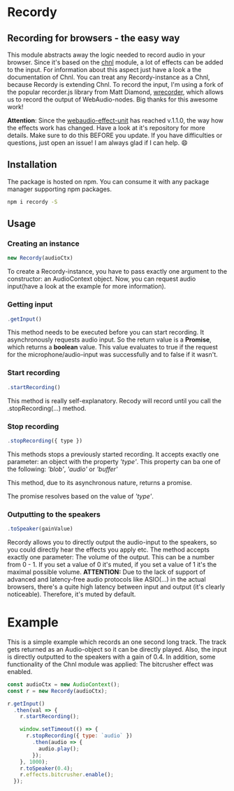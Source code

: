 # Recordy
## Recording for browsers - the easy way
This module abstracts away the logic needed to record audio in your browser.
Since it's based on the [chnl](../webaudio-chnl/README.md) module, a lot of effects can be added to the input. For information about this aspect just have a look a the documentation of Chnl.
You can treat any Recordy-instance as a Chnl, because Recordy is extending Chnl.
To record the input, I'm using a fork of the popular recorder.js library from Matt Diamond, [wrecorder](.../wrecorder/README.md), which allows us to record the output of WebAudio-nodes. Big thanks for this awesome work!

__Attention__: Since the [webaudio-effect-unit](../webaudio-effect-unit/README.md) has reached v.1.1.0, the way how the effects work has changed. Have a look at it's repository for more details. Make sure to do this BEFORE you update. If you have difficulties or questions, just open an issue! I am always glad if I can help. :smile:

## Installation
The package is hosted on npm. You can consume it with any package manager supporting npm packages.
```bash
npm i recordy -S
```

## Usage
### Creating an instance
```javascript
new Recordy(audioCtx)
```

To create a Recordy-instance, you have to pass exactly one argument to the constructor: an AudioContext object.
Now, you can request audio input(have a look at the example for more information).

### Getting input
```javascript
.getInput()
```

This method needs to be executed before you can start recording. It asynchronously requests audio input. So the return value is a __Promise__, which returns a __boolean__ value. This value evaluates to true if the request for the microphone/audio-input was successfully and to false if it wasn't.

### Start recording
```javascript
.startRecording()
```

This method is really self-explanatory.
Recody will record until you call the .stopRecording(...) method.

### Stop recording
```javascript
.stopRecording({ type })
```

This methods stops a previously started recording.
It accepts exactly one parameter: an object with the property _'type'_.
This property can ba one of the following: _'blob'_, _'audio'_ or _'buffer'_

This method, due to its asynchronous nature, returns a promise.

The promise resolves based on the value of _'type'_.

### Outputting to the speakers
```javascript
.toSpeaker(gainValue)
```

Recordy allows you to directly output the audio-input to the speakers, so you could directly hear the effects you apply etc. The method accepts exactly one parameter: The volume of the output. This can be a number from 0 - 1. If you set a value of 0 it's muted, if you set a value of 1 it's the maximal possible volume.
__ATTENTION:__ Due to the lack of support of advanced and latency-free audio protocols like ASIO(...) in the actual browsers, there's a quite high latency between input and output (it's clearly noticeable).
Therefore, it's muted by default.


# Example

This is a simple example which records an one second long track. The track gets returned as an Audio-object so it can be directly played. Also, the input is directly outputted to the speakers with a gain of 0.4.
In addition, some functionality of the Chnl module was applied: The bitcrusher effect was enabled.

```javascript
const audioCtx = new AudioContext();
const r = new Recordy(audioCtx);

r.getInput()
  .then(val => {
    r.startRecording();

    window.setTimeout(() => {
      r.stopRecording({ type: `audio` })
        .then(audio => {
          audio.play();
        });
    }, 1000);
    r.toSpeaker(0.4);
    r.effects.bitcrusher.enable();
  });
```
